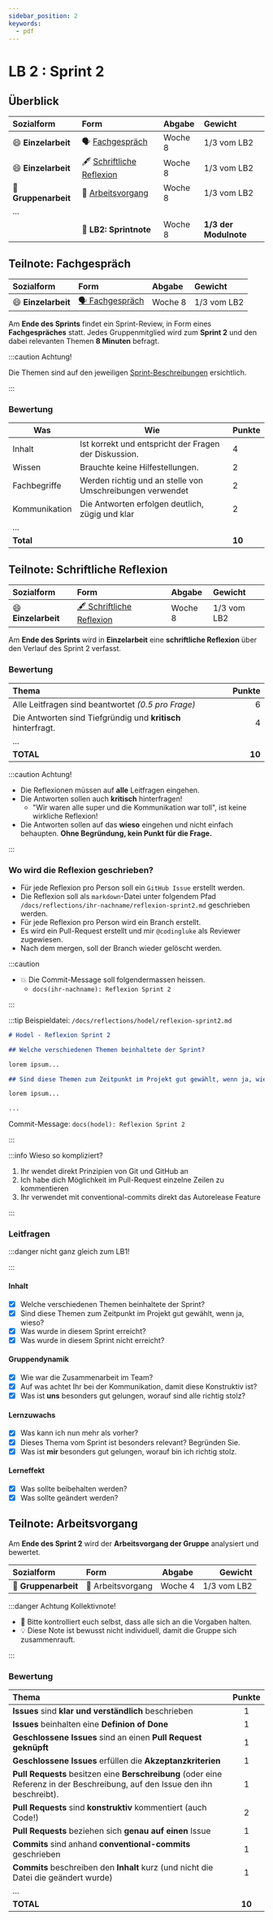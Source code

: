 ```yaml
---
sidebar_position: 2
keywords:
  - pdf
---
```


# LB 2 : Sprint 2

## Überblick

| Sozialform               | Form                                                          | Abgabe  | Gewicht               |
| :----------------------- | :------------------------------------------------------------ | :------ | :-------------------- |
| :smile: **Einzelarbeit** | 🗣️ [Fachgespräch](#teilnote-fachgespräch)                     | Woche 8 | 1/3 vom LB2           |
| :smile: **Einzelarbeit** | 🖋️ [Schriftliche Reflexion](#teilnote-schriftliche-reflexion) | Woche 8 | 1/3 vom LB2           |
| 👬 **Gruppenarbeit**     | 👷 [Arbeitsvorgang](#teilnote-arbeitsvorgang)                 | Woche 8 | 1/3 vom LB2           |
| ...                      |                                                               |         |                       |
|                          | 🏅 **LB2: Sprintnote**                                        | Woche 8 | **1/3 der Modulnote** |

## Teilnote: Fachgespräch

| Sozialform               | Form                                      | Abgabe  | Gewicht     |
| :----------------------- | :---------------------------------------- | :------ | :---------- |
| :smile: **Einzelarbeit** | [🗣️ Fachgespräch](#teilnote-fachgespräch) | Woche 8 | 1/3 vom LB2 |

Am **Ende des Sprints** findet ein Sprint-Review, in Form eines
**Fachgespräches** statt. Jedes Gruppenmitglied wird zum **Sprint 2** und den
dabei relevanten Themen **8 Minuten** befragt.

:::caution Achtung!

Die Themen sind auf den jeweiligen [Sprint-Beschreibungen](../sprints/index.md)
ersichtlich.

:::

### Bewertung

| Was           | Wie                                                       | Punkte |
| ------------- | --------------------------------------------------------- | ------ |
| Inhalt        | Ist korrekt und entspricht der Fragen der Diskussion.     | 4      |
| Wissen        | Brauchte keine Hilfestellungen.                           | 2      |
| Fachbegriffe  | Werden richtig und an stelle von Umschreibungen verwendet | 2      |
| Kommunikation | Die Antworten erfolgen deutlich, zügig und klar           | 2      |
| ...           |                                                           |        |
| **Total**     |                                                           | **10** |

## Teilnote: Schriftliche Reflexion

| Sozialform               | Form                                                 | Abgabe  | Gewicht     |
| :----------------------- | :--------------------------------------------------- | :------ | :---------- |
| :smile: **Einzelarbeit** | [🖋️ Schriftliche Reflexion](#schriftliche-reflexion) | Woche 8 | 1/3 vom LB2 |

Am **Ende des Sprints** wird in **Einzelarbeit** eine **schriftliche Reflexion**
über den Verlauf des Sprint 2 verfasst.

### Bewertung

| Thema                                                        | Punkte |
| :----------------------------------------------------------- | -----: |
| Alle Leitfragen sind beantwortet _(0.5 pro Frage)_           |      6 |
| Die Antworten sind Tiefgründig und **kritisch** hinterfragt. |      4 |
| ...                                                          |        |
| **TOTAL**                                                    | **10** |

:::caution Achtung!

- Die Reflexionen müssen auf **alle** Leitfragen eingehen.
- Die Antworten sollen auch **kritisch** hinterfragen!
  - "Wir waren alle super und die Kommunikation war toll", ist keine wirkliche
    Reflexion!
- Die Antworten sollen auf das **wieso** eingehen und nicht einfach behaupten.
  **Ohne Begründung, kein Punkt für die Frage.**

:::

### Wo wird die Reflexion geschrieben?

- Für jede Reflexion pro Person soll ein `GitHub Issue` erstellt werden.
- Die Reflexion soll als `markdown`-Datei unter folgendem Pfad
  `/docs/reflections/ihr-nachname/reflexion-sprint2.md` geschrieben werden.
- Für jede Reflexion pro Person wird ein Branch erstellt.
- Es wird ein Pull-Request erstellt und mir `@codingluke` als Reviewer
  zugewiesen.
- Nach dem mergen, soll der Branch wieder gelöscht werden.

:::caution

- :boom: Die Commit-Message soll folgendermassen heissen.
  - `docs(ihr-nachname): Reflexion Sprint 2`

:::

:::tip Beispieldatei: `/docs/reflections/hodel/reflexion-sprint2.md`

```markdown
# Hodel - Reflexion Sprint 2

## Welche verschiedenen Themen beinhaltete der Sprint?

lorem ipsum...

## Sind diese Themen zum Zeitpunkt im Projekt gut gewählt, wenn ja, wieso?

lorem ipsum...

...
```

Commit-Message: `docs(hodel): Reflexion Sprint 2`

:::

:::info Wieso so kompliziert?

1. Ihr wendet direkt Prinzipien von Git und GitHub an
2. Ich habe dich Möglichkeit im Pull-Request einzelne Zeilen zu kommentieren
3. Ihr verwendet mit conventional-commits direkt das Autorelease Feature

:::

### Leitfragen

:::danger nicht ganz gleich zum LB1!

:::

#### Inhalt

- [x] Welche verschiedenen Themen beinhaltete der Sprint?
- [x] Sind diese Themen zum Zeitpunkt im Projekt gut gewählt, wenn ja, wieso?
- [x] Was wurde in diesem Sprint erreicht?
- [x] Was wurde in diesem Sprint nicht erreicht?

#### Gruppendynamik

- [x] Wie war die Zusammenarbeit im Team?
- [x] Auf was achtet Ihr bei der Kommunikation, damit diese Konstruktiv ist?
- [x] Was ist **uns** besonders gut gelungen, worauf sind alle richtig stolz?

#### Lernzuwachs

- [x] Was kann ich nun mehr als vorher?
- [x] Dieses Thema vom Sprint ist besonders relevant? Begründen Sie.
- [x] Was ist **mir** besonders gut gelungen, worauf bin ich richtig stolz.

#### Lerneffekt

- [x] Was sollte beibehalten werden?
- [x] Was sollte geändert werden?

## Teilnote: Arbeitsvorgang

Am **Ende des Sprint 2** wird der **Arbeitsvorgang der Gruppe** analysiert und
bewertet.

| Sozialform           | Form              | Abgabe  |     Gewicht |
| :------------------- | :---------------- | :-----: | ----------: |
| 👬 **Gruppenarbeit** | 👷 Arbeitsvorgang | Woche 4 | 1/3 vom LB2 |

:::danger Achtung Kollektivnote!

- 👮 Bitte kontrolliert euch selbst, dass alle sich an die Vorgaben halten.
- 💡 Diese Note ist bewusst nicht individuell, damit die Gruppe sich
  zusammenrauft.

:::

### Bewertung

| Thema                                                                                                                         | Punkte |
| :---------------------------------------------------------------------------------------------------------------------------- | :----: |
| **Issues** sind **klar und verständlich** beschrieben                                                                         |   1    |
| **Issues** beinhalten eine **Definion of Done**                                                                               |   1    |
| **Geschlossene Issues** sind an einen **Pull Request geknüpft**                                                               |   1    |
| **Geschlossene Issues** erfüllen die **Akzeptanzkriterien**                                                                   |   1    |
| **Pull Requests** besitzen eine **Berschreibung** (oder eine Referenz in der Beschreibung, auf den Issue den ihn beschreibt). |   1    |
| **Pull Requests** sind **konstruktiv** kommentiert (auch Code!)                                                               |   2    |
| **Pull Requests** beziehen sich **genau auf einen** Issue                                                                     |   1    |
| **Commits** sind anhand **conventional-commits** geschrieben                                                                  |   1    |
| **Commits** beschreiben den **Inhalt** kurz (und nicht die Datei die geändert wurde)                                          |   1    |
| ...                                                                                                                           |        |
| **TOTAL**                                                                                                                     | **10** |
